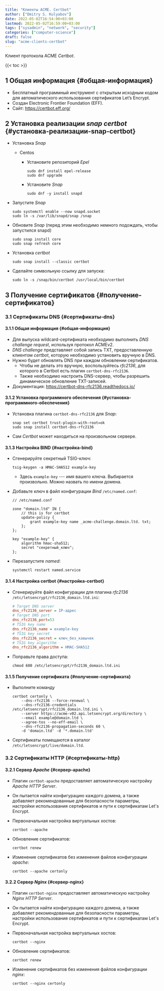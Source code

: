```yaml
---
title: "Клиенты ACME. Certbot"
author: ["Dmitry S. Kulyabov"]
date: 2022-05-02T16:54:00+03:00
lastmod: 2022-05-02T16:59:00+03:00
tags: ["sysadmin", "network", "security"]
categories: ["computer-science"]
draft: false
slug: "acme-clients-certbot"
---
```


Клиент протокола ACME _Certbot_.

<!--more-->

{{< toc >}}


## <span class="section-num">1</span> Общая информация {#общая-информация}

-   Бесплатный программный инструмент с открытым исходным кодом для автоматического использования сертификатов Let’s Encrypt.
-   Создан Electronic Frontier Foundation (EFF).
-   Сайт: <https://certbot.eff.org/>


## <span class="section-num">2</span> Установка реализации _snap certbot_ {#установка-реализации-snap-certbot}

-   Установка _Snap_
    -   Centos
        -   Установите репозиторий _Epel_

            ```shell
            sudo dnf install epel-release
            sudo dnf upgrade
            ```
        -   Установите _Snap_

            ```shell
            sudo dnf -y install snapd
            ```
-   Запустите _Snap_

    ```shell
    sudo systemctl enable --now snapd.socket
    sudo ln -s /var/lib/snapd/snap /snap
    ```
-   Обновите _Snap_ (перед этим необходимо немного подождать, чтобы запустился snapd)

    ```shell
    sudo snap install core
    sudo snap refresh core
    ```
-   Установка _certbot_

    ```shell
    sudo snap install --classic certbot
    ```
-   Сделайте символьную ссылку для запуска:

    ```shell
    sudo ln -s /snap/bin/certbot /usr/local/bin/certbot
    ```


## <span class="section-num">3</span> Получение сертификатов {#получение-сертификатов}


### <span class="section-num">3.1</span> Сертификаты DNS {#сертификаты-dns}


#### <span class="section-num">3.1.1</span> Общая информация {#общая-информация}

-   Для выпуска wildcard-сертификата необходимо выполнить _DNS challenge request_, используя протокол ACMEv2.
-   _DNS challenge_ представляет собой запись TXT, предоставленную клиентом _certbot_, которую необходимо установить вручную в DNS.
-   Нужно будет обновлять DNS при каждом обновлении сертификатов.
    -   Чтобы не делать это вручную, воспользуйтесь _rfc2136_, для которого в Certbot есть плагин `certbot-dns-rfc2136`.
    -   Также необходимо настроить DNS-сервер, чтобы разрешить динамическое обновление TXT-записей.
-   Документация: <https://certbot-dns-rfc2136.readthedocs.io/>


#### <span class="section-num">3.1.2</span> Установка программного обеспечения {#установка-программного-обеспечения}

-   Установка плагина `certbot-dns-rfc2136` для _Snap_:

    ```shell
    snap set certbot trust-plugin-with-root=ok
    sudo snap install certbot-dns-rfc2136
    ```
-   Сам _Certbot_ может находиться на произвольном сервере.


#### <span class="section-num">3.1.3</span> Настройка BIND {#настройка-bind}

-   Сгенерируйте секретный TSIG-ключ:

    ```shell
    tsig-keygen -a HMAC-SHA512 example-key
    ```

    -   Здесь `example-key` --- имя вашего ключа. Выбирается произвольно. Можно назвать по имени домена.
-   Добавьте ключ в файл конфигурации _Bind_ `/etc/named.conf`:

    ```conf-unix
    // /etc/named.conf

    zone "domain.ltd" IN {
    	// this is for certbot
    	update-policy {
    		grant example-key name _acme-challenge.domain.ltd. txt;
    	};
    };

    key "example-key" {
    	algorithm hmac-sha512;
    	secret "секретный_ключ";
    };
    ```
-   Перезапустите _named_:

    ```shell
    systemctl restart named.service
    ```


#### <span class="section-num">3.1.4</span> Настройка certbot {#настройка-certbot}

-   Сгенерируйте файл конфигурации для плагина _rfc2136_ `/etc/letsencrypt/rfc2136_domain.ltd.ini`:

    ```ini
    # Target DNS server
    dns_rfc2136_server = IP-адрес
    # Target DNS port
    dns_rfc2136_port=53
    # TSIG key name
    dns_rfc2136_name = example-key
    # TSIG key secret
    dns_rfc2136_secret = ключ_без_кавычек
    # TSIG key algorithm
    dns_rfc2136_algorithm = HMAC-SHA512
    ```
-   Поправьте права доступа:

    ```shell
    chmod 600 /etc/letsencrypt/rfc2136_domain.ltd.ini
    ```


#### <span class="section-num">3.1.5</span> Получение сертификата {#получение-сертификата}

-   Выполните команду

    ```shell
    certbot certonly \
    	--dns-rfc2136 --force-renewal \
    	--dns-rfc2136-credentials /etc/letsencrypt/rfc2136_domain.ltd.ini \
    	--server https://acme-v02.api.letsencrypt.org/directory \
    	--email example@domain.ltd \
    	--agree-tos --no-eff-email \
    	--dns-rfc2136-propagation-seconds 60 \
    	-d 'domain.ltd' -d '*.domain.ltd'
    ```
-   Сертификаты помещаются в каталог `/etc/letsencrypt/live/domain.ltd`.


### <span class="section-num">3.2</span> Сертификаты HTTP {#сертификаты-http}


#### <span class="section-num">3.2.1</span> Сервер _Apache_ {#сервер-apache}

-   Плагин `certbot-apache` предоставляет автоматическую настройку _Apache HTTP Server_.
-   Он пытается найти конфигурацию каждого домена, а также добавляет рекомендованные для безопасности параметры, настройки использования сертификатов и пути к сертификатам Let's Encrypt.
-   Первоначальная настройка виртуальных хостов:

    ```shell
    certbot --apache
    ```
-   Обновление сертификатов:

    ```shell
    certbot renew
    ```
-   Изменение сертификатов без изменения файлов конфигурации _apache_:

    ```shell
    certbot --apache certonly
    ```


#### <span class="section-num">3.2.2</span> Сервер _Nginx_ {#сервер-nginx}

-   Плагин `certbot-nginx` предоставляет автоматическую настройку _Nginx HTTP Server_.
-   Он пытается найти конфигурацию каждого домена, а также добавляет рекомендованные для безопасности параметры, настройки использования сертификатов и пути к сертификатам Let's Encrypt.
-   Первоначальная настройка виртуальных хостов:

    ```shell
    certbot --nginx
    ```
-   Обновление сертификатов:

    ```shell
    certbot renew
    ```
-   Изменение сертификатов без изменения файлов конфигурации _nginx_:

    ```shell
    certbot --nginx certonly
    ```
